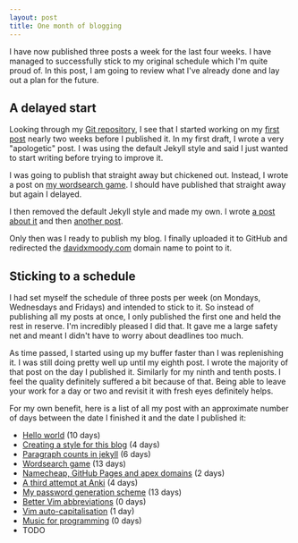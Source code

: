 ```yaml
---
layout: post
title: One month of blogging
---
```


I have now published three posts a week for the last four weeks. I have managed to successfully stick to my original schedule which I'm quite proud of. In this post, I am going to review what I've already done and lay out a plan for the future.


## A delayed start

Looking through my [Git repository](https://github.com/davidxmoody/davidxmoody.github.io/commits/master), I see that I started working on my [first post](/hello-world/) nearly two weeks before I published it. In my first draft, I wrote a very "apologetic" post. I was using the default Jekyll style and said I just wanted to start writing before trying to improve it. 

I was going to publish that straight away but chickened out. Instead, I wrote a post on [my wordsearch game](/wordsearch-game/). I should have published that straight away but again I delayed. 

I then removed the default Jekyll style and made my own. I wrote [a post about it](/creating-a-style-for-this-blog/) and then [another post](/paragraph-counts-in-jekyll/). 

Only then was I ready to publish my blog. I finally uploaded it to GitHub and redirected the [davidxmoody.com](http://davidxmoody.com/) domain name to point to it. 

## Sticking to a schedule

I had set myself the schedule of three posts per week (on Mondays, Wednesdays and Fridays) and intended to stick to it. So instead of publishing all my posts at once, I only published the first one and held the rest in reserve. I'm incredibly pleased I did that. It gave me a large safety net and meant I didn't have to worry about deadlines too much. 

As time passed, I started using up my buffer faster than I was replenishing it. I was still doing pretty well up until my eighth post. I wrote the majority of that post on the day I published it. Similarly for my ninth and tenth posts. I feel the quality definitely suffered a bit because of that. Being able to leave your work for a day or two and revisit it with fresh eyes definitely helps. 

For my own benefit, here is a list of all my post with an approximate number of days between the date I finished it and the date I published it:

- [Hello world](/hello-world/) (10 days)
- [Creating a style for this blog](/creating-a-style-for-this-blog/) (4 days)
- [Paragraph counts in jekyll](/paragraph-counts-in-jekyll/) (6 days)
- [Wordsearch game](/wordsearch-game/) (13 days)
- [Namecheap, GitHub Pages and apex domains](/namecheap-github-pages-and-apex-domains/) (2 days)
- [A third attempt at Anki](/a-third-attempt-at-anki/) (4 days)
- [My password generation scheme](/my-password-generation-scheme/) (13 days)
- [Better Vim abbreviations](/better-vim-abbreviations/) (0 days)
- [Vim auto-capitalisation](/vim-auto-capitalisation/) (1 day)
- [Music for programming](/music-for-programming/) (0 days)
- TODO
